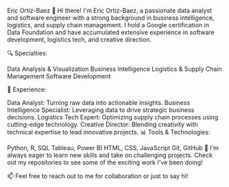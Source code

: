 Eric Ortiz-Baez
👋 Hi there! I'm Eric Ortiz-Baez, a passionate data analyst and software engineer with a strong background in business intelligence, logistics, and supply chain management. I hold a Google certification in Data Foundation and have accumulated extensive experience in software development, logistics tech, and creative direction.

🔍 Specialties:

Data Analysis & Visualization
Business Intelligence
Logistics & Supply Chain Management
Software Development

💼 Experience:

Data Analyst: Turning raw data into actionable insights.
Business Intelligence Specialist: Leveraging data to drive strategic business decisions.
Logistics Tech Expert: Optimizing supply chain processes using cutting-edge technology.
Creative Director: Blending creativity with technical expertise to lead innovative projects.
📊 Tools & Technologies:

Python, R, SQL
Tableau, Power BI
HTML, CSS, JavaScript
Git, GitHub
🌱 I'm always eager to learn new skills and take on challenging projects. Check out my repositories to see some of the exciting work I've been doing!

📫 Feel free to reach out to me for collaboration or just to say hi!

<!---
eorbaez/eorbaez is a ✨ special ✨ repository because its `README.md` (this file) appears on your GitHub profile.
You can click the Preview link to take a look at your changes.
--->
